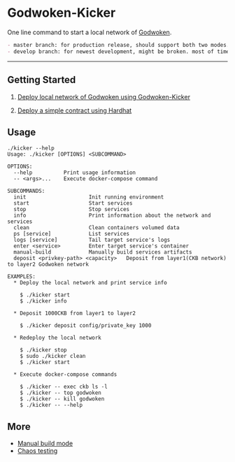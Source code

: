 # Godwoken-Kicker

One line command to start a local network of [Godwoken](https://github.com/nervosnetwork/godwoken).

```md
- master branch: for production release, should support both two modes.
- develop branch: for newest development, might be broken. most of time, only support custom-mode.
```

----

## Getting Started

1. [Deploy local network of Godwoken using Godwoken-Kicker](./docs/kicker-start.md)

2. [Deploy a simple contract using Hardhat](./docs/hardhat-simple-project.md)


## Usage

```
./kicker --help
Usage: ./kicker [OPTIONS] <SUBCOMMAND>

OPTIONS:
  --help          Print usage information
  -- <args>...    Execute docker-compose command

SUBCOMMANDS:
  init                    Init running environment
  start                   Start services
  stop                    Stop services
  info                    Print information about the network and services
  clean                   Clean containers volumed data
  ps [service]            List services
  logs [service]          Tail target service's logs
  enter <service>         Enter target service's container
  manual-build            Manually build services artifacts
  deposit <privkey-path> <capacity>   Deposit from layer1(CKB network) to layer2 Godwoken network

EXAMPLES:
  * Deploy the local network and print service info

    $ ./kicker start
    $ ./kicker info

  * Deposit 1000CKB from layer1 to layer2

    $ ./kicker deposit config/private_key 1000

  * Redeploy the local network

    $ ./kicker stop
    $ sudo ./kicker clean
    $ ./kicker start

  * Execute docker-compose commands

    $ ./kicker -- exec ckb ls -l
    $ ./kicker -- top godwoken
    $ ./kicker -- kill godwoken
    $ ./kicker -- --help
```

## More

* [Manual build mode](docs/manual-build.md)
* [Chaos testing](docs/chaos-test.md)
